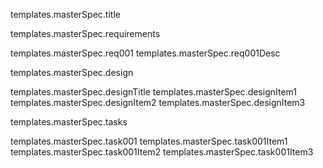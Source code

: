 templates.masterSpec.title

templates.masterSpec.requirements

templates.masterSpec.req001
templates.masterSpec.req001Desc

templates.masterSpec.design

templates.masterSpec.designTitle
templates.masterSpec.designItem1
templates.masterSpec.designItem2
templates.masterSpec.designItem3

templates.masterSpec.tasks

templates.masterSpec.task001
templates.masterSpec.task001Item1
templates.masterSpec.task001Item2
templates.masterSpec.task001Item3
